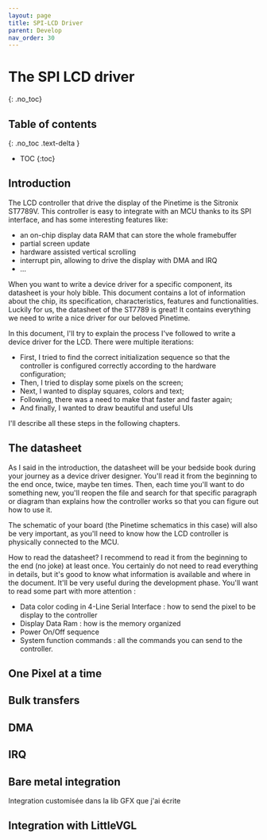 ```yaml
---
layout: page
title: SPI-LCD Driver
parent: Develop
nav_order: 30
---
```


# The SPI LCD driver
{: .no_toc}

## Table of contents
{: .no_toc .text-delta }

- TOC
{:toc}

## Introduction
The LCD controller that drive the display of the Pinetime is the Sitronix ST7789V. This controller is easy to integrate with an MCU thanks to its SPI interface, and has some interesting features like:
- an on-chip display data RAM that can store the whole framebuffer
- partial screen update
- hardware assisted vertical scrolling
- interrupt pin, allowing to drive the display with DMA and IRQ
- ...

When you want to write a device driver for a specific component, its datasheet is your holy bible. This document contains a lot of information about the chip, its specification, characteristics, features and functionalities.
Luckily for us, the datasheet of the ST7789 is great! It contains everything we need to write a nice driver for our beloved Pinetime.  

In this document, I'll try to explain the process I've followed to write a device driver for the LCD. There were multiple iterations:
- First, I tried to find the correct initialization sequence so that the controller is configured correctly according to the hardware configuration;
- Then, I tried to display some pixels on the screen;
- Next, I wanted to display squares, colors and text;
- Following, there was a need to make that faster and faster again;
- And finally, I wanted to draw beautiful and useful UIs

I'll describe all these steps in the following chapters.

## The datasheet
As I said in the introduction, the datasheet will be your bedside book during your journey as a device driver designer. You'll read it from the beginning to the end once, twice, maybe ten times. Then, each time you'll want to do something new, you'll reopen the file and search for that specific paragraph or diagram than explains how the controller works so that you can figure out how to use it.

The schematic of your board (the Pinetime schematics in this case) will also be very important, as you'll need to know how the LCD controller is physically connected to the MCU.

How to read the datasheet? I recommend to read it from the beginning to the end (no joke) at least once. You certainly do not need to read everything in details, but it's good to know what information is available and where in the document. It'll be very useful during the development phase.
You'll want to read some part with more attention :
- Data color coding in 4-Line Serial Interface : how to send the pixel to be display to the controller
- Display Data Ram : how is the memory organized
- Power On/Off sequence
- System function commands : all the commands you can send to the controller.

## One Pixel at a time


## Bulk transfers

## DMA

## IRQ

## Bare metal integration
Integration customisée dans la lib GFX que j'ai écrite

## Integration with LittleVGL
